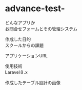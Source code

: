 # advance-test-
どんなアプリか<br>
お問合せフォームとその管理システム

作成した目的<br>
スクールからの課題

アプリケーションURL<br>


使用技術<br>
Laravel８.x


作成したテーブル設計の画像<br>
